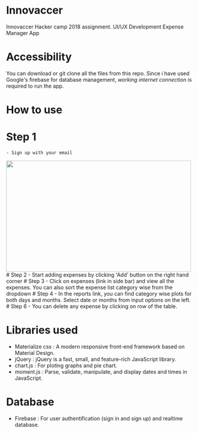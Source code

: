 # Innovaccer
Innovaccer Hacker camp 2018 assignment. 
UI/UX Development
Expense Manager App

# Accessibility
  You can download or git clone all the files from this repo.
  Since i have used Google's firebase for database management, *working internet connection* is required to run the app.
  
# How to use 
  
  # Step 1
    - Sign up with your email
   <img src="https://user-images.githubusercontent.com/35889679/36457604-e2252476-16d0-11e8-8428-48c9dc888267.png" width="500"          height="300"/>
  # Step 2
    - Start adding expenses by clicking 'Add' button on the right hand corner
  # Step 3
    - Click on expenses (link in side bar) and view all the expenses. You can also
      sort the expense list category wise from the dropdown
  # Step 4
    - In the reports link, you can find category wise plots for both days and months. Select date or months from input options on the left.
  # Step 6
    - You can delete any expense by clicking on row of the table.

# Libraries used
  - Materialize css : A modern responsive front-end framework based on Material Design.
  - jQuery : jQuery is a fast, small, and feature-rich JavaScript library.
  - chart.js : For ploting graphs and pie chart.
  - moment.js : Parse, validate, manipulate, and display dates and times in JavaScript.
 
 # Database
  - Firebase : For user authentification (sign in and sign up) and realtime database.
